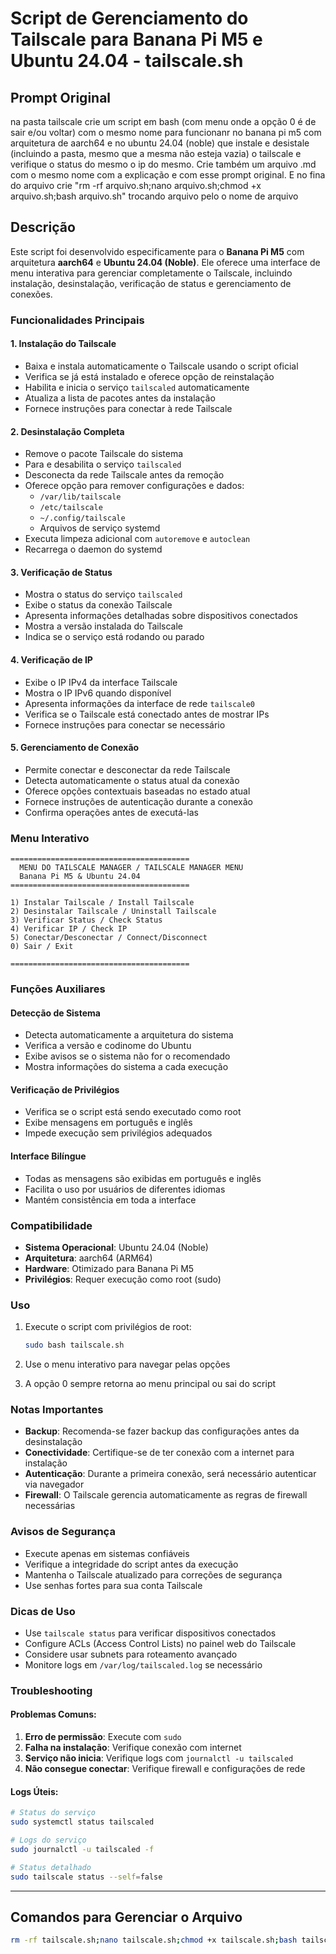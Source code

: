 # Script de Gerenciamento do Tailscale para Banana Pi M5 e Ubuntu 24.04 - tailscale.sh

## Prompt Original

na pasta tailscale crie um script em bash (com menu onde a opção 0 é de sair e/ou voltar) com o mesmo nome para funcionanr no banana pi m5 com arquitetura de aarch64 e no ubuntu 24.04 (noble) que instale e desistale (incluindo a pasta, mesmo que a mesma não esteja vazia) o tailscale e verifique o status do mesmo o ip do mesmo. Crie também um arquivo .md com o mesmo nome com a explicação e com esse prompt original. E no fina do arquivo crie "rm -rf arquivo.sh;nano arquivo.sh;chmod +x arquivo.sh;bash arquivo.sh" trocando arquivo pelo o nome de arquivo

## Descrição

Este script foi desenvolvido especificamente para o **Banana Pi M5** com arquitetura **aarch64** e **Ubuntu 24.04 (Noble)**. Ele oferece uma interface de menu interativa para gerenciar completamente o Tailscale, incluindo instalação, desinstalação, verificação de status e gerenciamento de conexões.

### Funcionalidades Principais

#### 1. **Instalação do Tailscale**
- Baixa e instala automaticamente o Tailscale usando o script oficial
- Verifica se já está instalado e oferece opção de reinstalação
- Habilita e inicia o serviço `tailscaled` automaticamente
- Atualiza a lista de pacotes antes da instalação
- Fornece instruções para conectar à rede Tailscale

#### 2. **Desinstalação Completa**
- Remove o pacote Tailscale do sistema
- Para e desabilita o serviço `tailscaled`
- Desconecta da rede Tailscale antes da remoção
- Oferece opção para remover configurações e dados:
  - `/var/lib/tailscale`
  - `/etc/tailscale`
  - `~/.config/tailscale`
  - Arquivos de serviço systemd
- Executa limpeza adicional com `autoremove` e `autoclean`
- Recarrega o daemon do systemd

#### 3. **Verificação de Status**
- Mostra o status do serviço `tailscaled`
- Exibe o status da conexão Tailscale
- Apresenta informações detalhadas sobre dispositivos conectados
- Mostra a versão instalada do Tailscale
- Indica se o serviço está rodando ou parado

#### 4. **Verificação de IP**
- Exibe o IP IPv4 da interface Tailscale
- Mostra o IP IPv6 quando disponível
- Apresenta informações da interface de rede `tailscale0`
- Verifica se o Tailscale está conectado antes de mostrar IPs
- Fornece instruções para conectar se necessário

#### 5. **Gerenciamento de Conexão**
- Permite conectar e desconectar da rede Tailscale
- Detecta automaticamente o status atual da conexão
- Oferece opções contextuais baseadas no estado atual
- Fornece instruções de autenticação durante a conexão
- Confirma operações antes de executá-las

### Menu Interativo

```
========================================
  MENU DO TAILSCALE MANAGER / TAILSCALE MANAGER MENU
  Banana Pi M5 & Ubuntu 24.04
========================================

1) Instalar Tailscale / Install Tailscale
2) Desinstalar Tailscale / Uninstall Tailscale
3) Verificar Status / Check Status
4) Verificar IP / Check IP
5) Conectar/Desconectar / Connect/Disconnect
0) Sair / Exit

========================================
```

### Funções Auxiliares

#### **Detecção de Sistema**
- Detecta automaticamente a arquitetura do sistema
- Verifica a versão e codinome do Ubuntu
- Exibe avisos se o sistema não for o recomendado
- Mostra informações do sistema a cada execução

#### **Verificação de Privilégios**
- Verifica se o script está sendo executado como root
- Exibe mensagens em português e inglês
- Impede execução sem privilégios adequados

#### **Interface Bilíngue**
- Todas as mensagens são exibidas em português e inglês
- Facilita o uso por usuários de diferentes idiomas
- Mantém consistência em toda a interface

### Compatibilidade

- **Sistema Operacional**: Ubuntu 24.04 (Noble)
- **Arquitetura**: aarch64 (ARM64)
- **Hardware**: Otimizado para Banana Pi M5
- **Privilégios**: Requer execução como root (sudo)

### Uso

1. Execute o script com privilégios de root:
   ```bash
   sudo bash tailscale.sh
   ```

2. Use o menu interativo para navegar pelas opções

3. A opção 0 sempre retorna ao menu principal ou sai do script

### Notas Importantes

- **Backup**: Recomenda-se fazer backup das configurações antes da desinstalação
- **Conectividade**: Certifique-se de ter conexão com a internet para instalação
- **Autenticação**: Durante a primeira conexão, será necessário autenticar via navegador
- **Firewall**: O Tailscale gerencia automaticamente as regras de firewall necessárias

### Avisos de Segurança

- Execute apenas em sistemas confiáveis
- Verifique a integridade do script antes da execução
- Mantenha o Tailscale atualizado para correções de segurança
- Use senhas fortes para sua conta Tailscale

### Dicas de Uso

- Use `tailscale status` para verificar dispositivos conectados
- Configure ACLs (Access Control Lists) no painel web do Tailscale
- Considere usar subnets para roteamento avançado
- Monitore logs em `/var/log/tailscaled.log` se necessário

### Troubleshooting

#### Problemas Comuns:

1. **Erro de permissão**: Execute com `sudo`
2. **Falha na instalação**: Verifique conexão com internet
3. **Serviço não inicia**: Verifique logs com `journalctl -u tailscaled`
4. **Não consegue conectar**: Verifique firewall e configurações de rede

#### Logs Úteis:
```bash
# Status do serviço
sudo systemctl status tailscaled

# Logs do serviço
sudo journalctl -u tailscaled -f

# Status detalhado
sudo tailscale status --self=false
```

---

## Comandos para Gerenciar o Arquivo

```bash
rm -rf tailscale.sh;nano tailscale.sh;chmod +x tailscale.sh;bash tailscale.sh
```